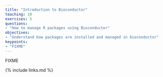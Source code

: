 ```yaml
---
title: "Introduction to Bioconductor"
teaching: 10
exercises: 5
questions:
- "How to manage R packages using Bioconductor"
objectives:
- "Understand how packages are installed and managed in bioconductor"
keypoints:
- "FIXME"
---
```

FIXME

{% include links.md %}
